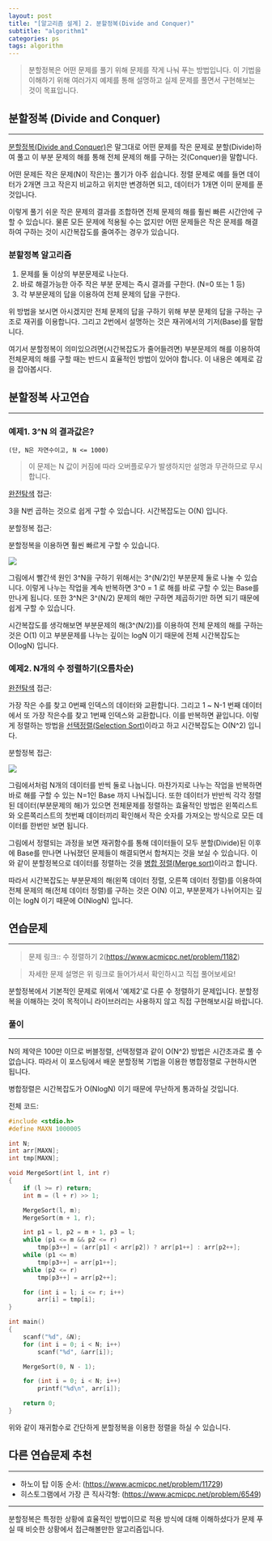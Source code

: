 ```yaml
---
layout: post
title: "[알고리즘 설계] 2. 분할정복(Divide and Conquer)"
subtitle: "algorithm1"
categories: ps
tags: algorithm
---
```


> 분할정복은 어떤 문제를 풀기 위해 문제를 작게 나눠 푸는 방법입니다. 이 기법을 이해하기 위해 여러가지 예제를 통해 설명하고 실제 문제를 풀면서 구현해보는 것이 목표입니다.

## 분할정복 (Divide and Conquer)
---

[분할정복(Divide and Conquer)](https://en.wikipedia.org/wiki/Divide-and-conquer_algorithm)은 말그대로 어떤 문제를 작은 문제로 분할(Divide)하여 풀고 이 부분 문제의 해를 통해 전체 문제의 해를 구하는 것(Conquer)을 말합니다.

어떤 문제든 작은 문제(N이 작은)는 풀기가 아주 쉽습니다. 정렬 문제로 예를 들면 데이터가 2개면 크고 작은지 비교하고 위치만 변경하면 되고, 데이터가 1개면 이미 문제를 푼 것입니다. 

이렇게 풀기 쉬운 작은 문제의 결과를 조합하면 전체 문제의 해를 훨씬 빠른 시간안에 구할 수 있습니다. 물론 모든 문제에 적용될 수는 없지만 어떤 문제들은 작은 문제를 해결하여 구하는 것이 시간복잡도를 줄여주는 경우가 있습니다.

### 분할정복 알고리즘

1. 문제를 둘 이상의 부분문제로 나눈다.
2. 바로 해결가능한 아주 작은 부분 문제는 즉시 결과를 구한다. (N=0 또는 1 등)
3. 각 부분문제의 답을 이용하여 전체 문제의 답을 구한다.

위 방법을 보시면 아시겠지만 전체 문제의 답을 구하기 위해 부분 문제의 답을 구하는 구조로 재귀를 이용합니다. 그리고 2번에서 설명하는 것은 재귀에서의 기저(Base)를 말합니다.

여기서 분할정복이 의미있으려면(시간복잡도가 줄어들려면) 부분문제의 해를 이용하여 전체문제의 해를 구할 때는 반드시 효율적인 방법이 있어야 합니다. 이 내용은 예제로 감을 잡아봅시다.

## 분할정복 사고연습
---

### 예제1. 3^N 의 결과값은?

```
(단, N은 자연수이고, N <= 1000)
```

> 이 문제는 N 값이 커짐에 따라 오버플로우가 발생하지만 설명과 무관하므로 무시합니다.

[완전탐색](https://laboputer.github.io/ps/2018/01/03/exhaustive-search/) 접근:

3을 N번 곱하는 것으로 쉽게 구할 수 있습니다. 시간복잡도는 O(N) 입니다.

분할정복 접근:

분할정복을 이용하면 훨씬 빠르게 구할 수 있습니다.

![](https://laboputer.github.io/assets/img/algorithm/algorithm/02_dc1.PNG)

그림에서 빨간색 원인 3^N을 구하기 위해서는 3^(N/2)인 부분문제 둘로 나눌 수 있습니다. 이렇게 나누는 작업을 계속 반복하면 3^0 = 1 로 해를 바로 구할 수 있는 Base를 만나게 됩니다. 또한 3^N은 3^(N/2) 문제의 해만 구하면 제곱하기만 하면 되기 때문에 쉽게 구할 수 있습니다.

시간복잡도를 생각해보면 부분문제의 해(3^(N/2))를 이용하여 전체 문제의 해를 구하는 것은 O(1) 이고 부분문제를 나누는 깊이는 logN 이기 때문에 전체 시간복잡도는 O(logN) 입니다.

### 예제2. N개의 수 정렬하기(오름차순) 

[완전탐색](https://laboputer.github.io/ps/2018/01/03/exhaustive-search/) 접근:

 가장 작은 수를 찾고 0번째 인덱스의 데이터와 교환합니다. 그리고 1 ~ N-1 번째 데이터에서 또 가장 작은수를 찾고 1번째 인덱스와 교환합니다. 이를 반복하면 끝입니다. 이렇게 정렬하는 방법을 [선택정렬(Selection Sort)](https://ko.wikipedia.org/wiki/%EC%84%A0%ED%83%9D_%EC%A0%95%EB%A0%AC)이라고 하고 시간복잡도는 O(N^2) 입니다.


분할정복 접근:

![](https://laboputer.github.io/assets/img/algorithm/algorithm/02_dc2.PNG)

그림에서처럼 N개의 데이터를 반씩 둘로 나눕니다. 마찬가지로 나누는 작업을 반복하면 바로 해를 구할 수 있는 N=1인 Base 까지 나눠집니다. 또한 데이터가 반반씩 각각 정렬된 데이터(부분문제의 해)가 있으면 전체문제를 정렬하는 효율적인 방법은 왼쪽리스트와 오른쪽리스트의 첫번째 데이터끼리 확인해서 작은 숫자를 가져오는 방식으로 모든 데이터를 한번만 보면 됩니다.

그림에서 정렬되는 과정을 보면 재귀함수를 통해 데이터들이 모두 분할(Divide)된 이후에 Base를 만나면 나눠졌던 문제들이 해결되면서 합쳐지는 것을 보실 수 있습니다. 이와 같이 분할정복으로 데이터를 정렬하는 것을 [병합 정렬(Merge sort)](https://ko.wikipedia.org/wiki/%ED%95%A9%EB%B3%91_%EC%A0%95%EB%A0%AC)이라고 합니다.

따라서 시간복잡도는 부분문제의 해(왼쪽 데이터 정렬, 오른쪽 데이터 정렬)를 이용하여 전체 문제의 해(전체 데이터 정렬)를 구하는 것은 O(N) 이고, 부분문제가 나뉘어지는 깊이는 logN 이기 때문에 O(NlogN) 입니다.

## 연습문제
---

> 문제 링크:: 수 정렬하기 2(https://www.acmicpc.net/problem/1182)

> 자세한 문제 설명은 위 링크로 들어가셔서 확인하시고 직접 풀어보세요!

분할정복에서 기본적인 문제로 위에서 '예제2'로 다룬 수 정렬하기 문제입니다. 분할정복을 이해하는 것이 목적이니 라이브러리는 사용하지 않고 직접 구현해보시길 바랍니다. 

### 풀이
---

N의 제약은 100만 이므로 버블정렬, 선택정렬과 같이 O(N^2) 방법은 시간초과로 풀 수 없습니다. 따라서 이 포스팅에서 배운 분할정복 기법을 이용한 병합정렬로 구현하시면 됩니다.

병합정렬은 시간복잡도가 O(NlogN) 이기 때문에 무난하게 통과하실 것입니다.

전체 코드:
```C
#include <stdio.h>
#define MAXN 1000005

int N;
int arr[MAXN];
int tmp[MAXN];

void MergeSort(int l, int r)
{
	if (l >= r) return;
	int m = (l + r) >> 1;

	MergeSort(l, m);
	MergeSort(m + 1, r);

	int p1 = l, p2 = m + 1, p3 = l;
	while (p1 <= m && p2 <= r) 
		tmp[p3++] = (arr[p1] < arr[p2]) ? arr[p1++] : arr[p2++];
	while (p1 <= m) 
		tmp[p3++] = arr[p1++];
	while (p2 <= r) 
		tmp[p3++] = arr[p2++];

	for (int i = l; i <= r; i++) 
		arr[i] = tmp[i];
}

int main()
{
	scanf("%d", &N);
	for (int i = 0; i < N; i++) 
		scanf("%d", &arr[i]);

	MergeSort(0, N - 1);

	for (int i = 0; i < N; i++) 
		printf("%d\n", arr[i]);

	return 0;
}
```

위와 같이 재귀함수로 간단하게 분할정복을 이용한 정렬을 하실 수 있습니다.

## 다른 연습문제 추천
---

- 하노이 탑 이동 순서: (https://www.acmicpc.net/problem/11729)
- 히스토그램에서 가장 큰 직사각형: (https://www.acmicpc.net/problem/6549)

---
분할정복은 특정한 상황에 효율적인 방법이므로 적용 방식에 대해 이해하셨다가 문제 푸실 때 비슷한 상황에서 접근해볼만한 알고리즘입니다.